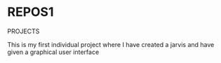 # REPOS1
PROJECTS

This is my first individual project where I have created a jarvis and have given a graphical user interface
